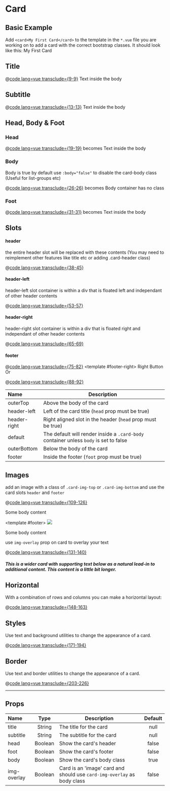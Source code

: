 # Card

## Basic Example
Add `<card>My First Card</card>` to the template in the `*.vue` file you are working on to add a card with the correct bootstrap classes.
It should look like this: <card>My First Card</card>

## Title
@[code lang=vue transclude={9-9}](@/docs/components/card.md)
<card title="Card Title">Text inside the body</card>

## Subtitle
@[code lang=vue transclude={13-13}](@/docs/components/card.md)
<card title="Card Title" subtitle="Card Subtitle">Text inside the body</card>

## Head, Body & Foot
### Head
@[code lang=vue transclude={19-19}](@/docs/components/card.md)
becomes
<card head title="Card Title">Text inside the body</card>

### Body
Body is true by default use `:body="false"` to disable the card-body class (Useful for list-groups etc)

@[code lang=vue transclude={26-26}](@/docs/components/card.md)
becomes
<card head :body="false" title="Card Title">Body container has no class</card>

### Foot
@[code lang=vue transclude={31-31}](@/docs/components/card.md)
becomes
<card foot title="Card Title">Text inside the body</card>
## Slots
#### header
the entire header slot will be replaced with these contents (You may need to reimplement other features like title etc or adding .card-header class)

@[code lang=vue transclude={38-45}](@/docs/components/card.md)
<template>
<card head title="Card Title">
	<template #header>
		<div class="card-header text-center">
			<btn class="float-left">Button</btn>
			<h5 class="card-title">Card Title</h5>
		</div>
	</template>
</card>
</template>

#### header-left
header-left slot container is within a div that is floated left and independant of other header contents

@[code lang=vue transclude={53-57}](@/docs/components/card.md)
<template>
<card head title="Card Title">
	<template #header-left>
		<btn class="mr-4">Button</btn>
	</template>
</card>
</template>

#### header-right
header-right slot container is within a div that is floated right and independant of other header contents

@[code lang=vue transclude={65-69}](@/docs/components/card.md)
<template>
<card head title="Card Title">
	<template #header-right>
		<btn class="ml-4">Button</btn>
	</template>
</card>
</template>

#### footer
@[code lang=vue transclude={75-82}](@/docs/components/card.md)
<template>
<card foot title="Card Title">
	<template #footer-left>
		<btn>Left Button</btn>
	</template>
	<template #footer-right>
		<btn>Right Button</btn>
	</template>
</card>
</template>
Or

@[code lang=vue transclude={88-92}](@/docs/components/card.md)
<template>
<card foot title="Card Title">
	<template #footer>
		<div class="card-footer bg-success"></div>
	</template>
</card>
</template>

Name         | Description 
:--------    | ----------- 
outerTop     | Above the body of the card
header-left  | Left of the card title (`head` prop must be true)
header-right | Right aligned slot in the header (`head` prop must be true)
default      | The default will render inside a `.card-body` container unless `body` is set to false
outerBottom  | Below the body of the card
footer       | Inside the footer (`foot` prop must be true)

## Images
add an image with a class of `.card-img-top` or `.card-img-bottom` and use the card slots `header` and `footer`

@[code lang=vue transclude={109-126}](@/docs/components/card.md)
<template>
<row>
	<column>
		<card title="Card Title">
			<template #header>
				<img src="https://picsum.photos/400/200" class="card-img-top img-responsive">
			</template>
			<p class="card-text">Some body content</p>
		</card>
	</column>
	<column>
		<card title="Card Title">
			<template #footer>
				<img src="https://picsum.photos/400/200" class="card-img-bottom img-responsive">
			</template>
			<p class="card-text">Some body content</p>
		</card>
	</column>
</row>
</template>

use `img-overlay` prop on card to overlay your text 

@[code lang=vue transclude={131-140}](@/docs/components/card.md)
<template>
<card title="Card title" img-overlay class="bg-dark text-white text-outline">
	<template #header>
  	<img src="https://picsum.photos/400/100?random" class="card-img" alt="...">
	</template>
  <h5 class="card-text">
  This is a wider card with supporting text below as a natural lead-in to additional content. This content is a little bit longer.
	</h5>
</card>
</template>

## Horizontal
With a combination of rows and columns you can make a horizontal layout:

@[code lang=vue transclude={148-163}](@/docs/components/card.md)
<template>
<card :body="false" class="mb-3">
  <row class="no-gutters">
    <column :sizes="{md:4}">
      <img src="https://picsum.photos/100?random" class="card-img rounded-left">
    </column>
    <column :sizes="{md:8}">
      <div class="card-body">
        <h5 class="card-title">Card title</h5>
        <p class="card-text">
        	This is a wider card with supporting text below as a natural lead-in to additional content. This content is a little bit longer.
      	</p>
        <p class="card-text"><small class="text-muted">Last updated 3 mins ago</small></p>
      </div>
    </column>
  </row>
</card>
</template>

## Styles
Use text and background utilities to change the appearance of a card.

@[code lang=vue transclude={171-194}](@/docs/components/card.md)
<template>
	<card head title="Card Title" class="text-white bg-primary mb-2">
		Example body content
	</card>
	<card head title="Card Title" class="text-white bg-secondary mb-2">	
		Example body content
	</card>
	<card head title="Card Title" class="text-white bg-success mb-2">	
		Example body content
	</card>
	<card head title="Card Title" class="text-white bg-danger mb-2">	
		Example body content
	</card>
	<card head title="Card Title" class="text-white bg-warning mb-2">	
		Example body content
	</card>
	<card head title="Card Title" class="text-white bg-info mb-2">	
		Example body content
	</card>
	<card head title="Card Title" class="bg-light mb-2">	
		Example body content
	</card>
	<card head title="Card Title" class="text-white bg-dark mb-2">
		Example body content
	</card>
</template>


## Border
Use text and border utilities to change the appearance of a card.

@[code lang=vue transclude={203-226}](@/docs/components/card.md)
<template>
	<card head title="Card Title" class="border-primary text-primary mb-2">
		Example body content
	</card>
	<card head title="Card Title" class="border-secondary text-secondary mb-2">	
		Example body content
	</card>
	<card head title="Card Title" class="border-success text-success mb-2">	
		Example body content
	</card>
	<card head title="Card Title" class="border-danger text-danger mb-2">	
		Example body content
	</card>
	<card head title="Card Title" class="border-warning text-warning mb-2">	
		Example body content
	</card>
	<card head title="Card Title" class="border-info text-info mb-2">	
		Example body content
	</card>
	<card head title="Card Title" class="border-light mb-2">	
		Example body content
	</card>
	<card head title="Card Title" class="border-dark text-dark mb-2">
		Example body content
	</card>
</template>

---
## Props
Name        | Type    | Description | Default
:--------   | :----:  | ----------- | :-----:
title       | String  | The title for the card | null
subtitle    | String  | The subtitle for the card | null
head        | Boolean | Show the card's header | false
foot        | Boolean | Show the card's footer | false
body        | Boolean | Show the card's body class | true
img-overlay | Boolean | Card is an 'image' card and should use `card-img-overlay` as body class | false

<style>
	.card-header .card-title{
		margin-bottom: .5rem;
	}
	.card-header .float-left .btn,.card-footer .float-left .btn{
		    margin: -6px 0 -6px -12px;
	}
	.card-header .float-right .btn,.card-footer .float-right .btn{
		    margin: -6px -12px -6px -0;
	}
	.text-outline{
		text-shadow: -1px -1px 0 #0006, 1px -1px 0 #0006, -1px 2px 0 #0006, 1px 2px 0 #0006;
	}
</style>